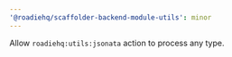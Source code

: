```yaml
---
'@roadiehq/scaffolder-backend-module-utils': minor
---
```


Allow `roadiehq:utils:jsonata` action to process any type.
